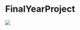 # FinalYearProject
![](https://raw.githubusercontent.com/chayandatta/4thYearProject/master/final.png)
